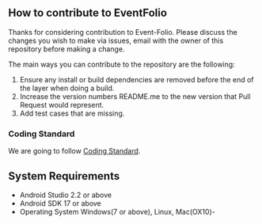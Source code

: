 ## How to contribute to EventFolio

Thanks for considering contribution to Event-Folio. Please discuss the changes you wish to make via issues, email with the owner of this repository before making a change.

The main ways you can contribute to the repository are the following:

1. Ensure any install or build dependencies are removed before the end of the layer when doing a build.
2. Increase the version numbers README.me to the new version that Pull Request would represent.
3. Add test cases that are missing.

### Coding Standard
We are going to follow [Coding Standard](https://source.android.com/source/code-style).

## System Requirements
- Android Studio  2.2 or above
- Android SDK  17 or above
- Operating System  Windows(7 or above), Linux, Mac(OX10)- 
